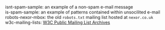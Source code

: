isnt-spam-sample: an example of a non-spam e-mail message  
is-spam-sample: an example of patterns contained within unsocilited e-mail  
robots-nexor-mbox: the old `robots.txt` mailing list hosted at `nexor.co.uk`  
w3c-mailing-lists: [W3C Public Mailing List Archives](https://lists.w3.org/Archives/Public/)  
